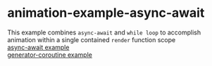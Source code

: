 # animation-example-async-await
This example combines `async-await` and `while loop` to accomplish animation within a single contained `render` function scope<br>
<a href="#">async-await example</a><br>
<a href="../coroutine/">generator-coroutine example</a><br>